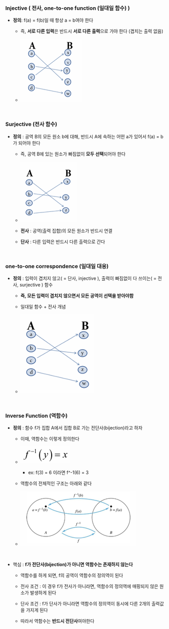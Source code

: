 ### Injective ( 전사, one-to-one function (일대일 함수) )

- **정의**: f(a) = f(b)일 때 항상 a = b여야 한다

    -   즉, **서로 다른 입력**은 반드시 **서로 다른 출력**으로 가야 한다 (겹치는 출력 없음)
 
    -   ![System Resources](../../images/Discrete%20Structures%20images/일대일함수.png)

<br/>

### Surjective (전사 함수)

- **정의** : 공역 B의 모든 원소 b에 대해, 반드시 A에 속하는 어떤 a가 있어서 f(a) = b가 되어야 한다

    - 즉, 공역 B에 있는 원소가 빠짐없이 **모두 선택**되어야 한다  

    - ![System Resources](../../images/Discrete%20Structures%20images/전사함수.png)
 
    - **전사** : 공역(출력 집합)의 모든 원소가 반드시 연결
 
    - **단사** : 다른 입력은 반드시 다른 출력으로 간다

<br/>

### one-to-one correspondence (일대일 대응)

- **정의** : 입력이 겹치지 않고( = 단사, injective ), 출력이 빠짐없이 다 쓰이는( = 전사, surjective ) 함수

    - **즉, 모든 입력이 겹치지 않으면서 모든 공역이 선택을 받아야함**
 
    - 일대일 함수 + 전사 개념
 
    - ![System Resources](../../images/Discrete%20Structures%20images/일대일대응.png)

<br/>

###  Inverse Function (역함수) 

- **정의** : 함수 f가 집합 A에서 집합 B로 가는 전단사(bijection)라고 하자

    - 이때, 역함수는 이렇게 정의한다
 
    - ![System Resources](../../images/Discrete%20Structures%20images/역함수정의.png)
 
        - ex: f(3) = 6 이라면 f^-1(6) = 3
     
    - 역함수의 전체적인 구조는 아래와 같다
 
    - ![System Resources](../../images/Discrete%20Structures%20images/역함수구조.png) 

<br/>

- 핵심 : **f가 전단사(bijection)가 아니면 역함수는 존재하지 않는다**

    - 역함수를 하게 되면, f의 공역이 역함수의 정의역이 된다
 
    - 전사 조건 : 이 경우 f가 전사가 아니라면, 역함수의 정의역에 매핑되지 않은 원소가 발생하게 된다
 
    - 단사 조건 : f가 단사가 아니라면 역함수의 정의역이 동시에 다른 2개의 출력값을 가지게 된다

    - 따라서 역함수는 **반드시 전단사**여야한다



















































































